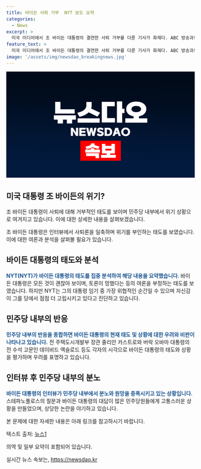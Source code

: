 ```yaml
---
title: 바이든 사퇴 거부  NYT 보도 요약
categories:
  - News
excerpt: >
  미국 미디어에서 조 바이든 대통령의 결연한 사퇴 거부를 다룬 기사가 화제다. ABC 방송과의 인터뷰에서 바이든의 자신감과 위기에 대한 태도가 집중 분석됐다. NYT는 바이든이 위기를 부정하고 고립되고 있다고 진단했으며, 민주당 내부에서도 거품 속에 있다는 지적이 제기됐다고 보도했다. 또한, 바이든의 지원자들 사이에서도 지금의 상황에서의 승리 가능성에 대한 의문이 나타나고 있으며, 이를 바이든에게 전달하는 것이 어려운 상황이라고 전했다.
feature_text: >
  미국 미디어에서 조 바이든 대통령의 결연한 사퇴 거부를 다룬 기사가 화제다. ABC 방송과의 인터뷰에서 바이든의 자신감과 위기에 대한 태도가 집중 분석됐다. NYT는 바이든이 위기를 부정하고 고립되고 있다고 진단했으며, 민주당 내부에서도 거품 속에 있다는 지적이 제기됐다고 보도했다. 또한, 바이든의 지원자들 사이에서도 지금의 상황에서의 승리 가능성에 대한 의문이 나타나고 있으며, 이를 바이든에게 전달하는 것이 어려운 상황이라고 전했다.
image: '/assets/img/newsdao_breakingnews.jpg'
---
```


<p><img src="/assets/img/newsdao_breakingnews.jpg" alt="pcversion 속보" /></p>

<h2 data-ke-size="size26">미국 대통령 조 바이든의 위기?</h2>

<p>조 바이든 대통령이 사퇴에 대해 거부적인 태도를 보이며 민주당 내부에서 위기 상황으로 여겨지고 있습니다. 이에 대한 상세한 내용을 살펴보겠습니다.</p>

<p data-ke-size="size16">조 바이든 대통령은 인터뷰에서 사퇴론을 일축하며 위기를 부인하는 태도를 보였습니다. 이에 대한 여론과 분석을 살펴볼 필요가 있습니다.</p>

<h2 data-ke-size="size26">바이든 대통령의 태도와 분석</h2>

<p><b><span style="color: #1a5490;">NYT(NYT)가 바이든 대통령의 태도를 집중 분석하여 해당 내용을 요약했습니다. </span></b>바이든 대통령은 모든 것이 괜찮아 보이며, 토론이 망했다는 등의 여론을 부정하는 태도를 보였습니다. 하지만 NYT는 그의 대통령 임기 중 가장 위협적인 순간일 수 있으며 자신감이 그를 당에서 점점 더 고립시키고 있다고 진단하고 있습니다.</p>

<h2 data-ke-size="size26">민주당 내부의 반응</h2>

<p><b><span style="color: #1a5490;">민주당 내부의 반응을 종합하면 바이든 대통령의 현재 태도 및 상황에 대한 우려와 비판이 나타나고 있습니다.</span></b> 전 주택도시개발부 장관 줄리안 카스트로와 버락 오바마 대통령의 전 수석 고문인 데이비드 액슬로드 등도 각자의 시각으로 바이든 대통령의 태도와 상황을 평가하며 우려를 표명하고 있습니다.</p>

<h2 data-ke-size="size26">인터뷰 후 민주당 내부의 분노</h2>

<p><b><span style="color: #1a5490;">바이든 대통령의 인터뷰가 민주당 내부에서 분노와 원망을 증폭시키고 있는 상황입니다.</span></b> 스테파노풀로스의 질문과 바이든 대통령의 대답이 많은 민주당원들에게 고통스러운 상황을 만들었으며, 상당한 논란을 야기하고 있습니다.</p>

<p>본 문제에 대한 자세한 내용은 아래 링크를 참고하시기 바랍니다. </p>

<p>텍스트 출처: <a href="https://newsis.com/">뉴스1</a></p>

<p>의역 및 일부 요약이 포함되어 있습니다.</p>
실시간 뉴스 속보는, <a href="https://newsdao.kr" rel="dofollow">https://newsdao.kr</a>


